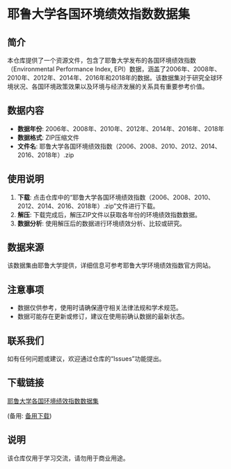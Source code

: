# 耶鲁大学各国环境绩效指数数据集

## 简介

本仓库提供了一个资源文件，包含了耶鲁大学发布的各国环境绩效指数（Environmental Performance Index, EPI）数据，涵盖了2006年、2008年、2010年、2012年、2014年、2016年和2018年的数据。该数据集对于研究全球环境状况、各国环境政策效果以及环境与经济发展的关系具有重要参考价值。

## 数据内容

- **数据年份**: 2006年、2008年、2010年、2012年、2014年、2016年、2018年
- **数据格式**: ZIP压缩文件
- **文件名**: 耶鲁大学各国环境绩效指数（2006、2008、2010、2012、2014、2016、2018年）.zip

## 使用说明

1. **下载**: 点击仓库中的“耶鲁大学各国环境绩效指数（2006、2008、2010、2012、2014、2016、2018年）.zip”文件进行下载。
2. **解压**: 下载完成后，解压ZIP文件以获取各年份的环境绩效指数数据。
3. **数据分析**: 使用解压后的数据进行环境绩效分析、比较或研究。

## 数据来源

该数据集由耶鲁大学提供，详细信息可参考耶鲁大学环境绩效指数官方网站。

## 注意事项

- 数据仅供参考，使用时请确保遵守相关法律法规和学术规范。
- 数据可能存在更新或修订，建议在使用前确认数据的最新状态。

## 联系我们

如有任何问题或建议，欢迎通过仓库的“Issues”功能提出。

## 下载链接
[耶鲁大学各国环境绩效指数数据集](https://pan.quark.cn/s/6e8257e534d1) 

(备用: [备用下载](https://pan.baidu.com/s/1se7LWkdbEDSoagVDKFDp9g?pwd=1234))

## 说明

该仓库仅用于学习交流，请勿用于商业用途。
